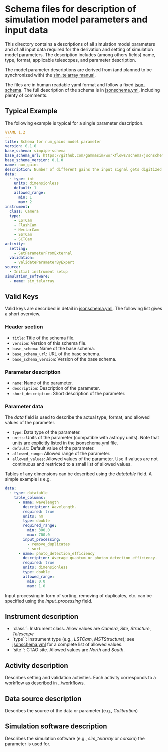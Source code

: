 # Schema files for description of simulation model parameters and input data

This directory contains a descriptions of all simulation model parameters and of all input data required for the derivation and setting of simulation model parameters.
The description includes (among others fields) name, type, format, applicable telescopes, and parameter description.

The model parameter descriptions are derived from (and planned to be synchronized with) the [sim_telarray manual](https://www.mpi-hd.mpg.de/hfm/~bernlohr/sim_telarray/).

The files are in human readable yaml format and follow a fixed [json-schema](https://json-schema.org/).
The full description of the schema is in [jsonschema.yml](./jsonschema.yml), including plenty of comments.

## Typical Example

The following example is typical for a single parameter description.

```yaml
%YAML 1.2
---
title: Schema for num_gains model parameter
version: 0.1.0
base_schema: simpipe-schema
base_schema_url: https://github.com/gammasim/workflows/schema/jsonschema.yml
base_schema_version: 0.1.0
name: num_gains
description: Number of different gains the input signal gets digitized.
data:
  - type: int
    units: dimensionless
    default: 1
    allowed_range:
      min: 1
      max: 2
instrument:
  class: Camera
  type:
    - LSTCam
    - FlashCam
    - NectarCam
    - SSTCam
    - SCTCam
activity:
  setting:
    - SetParameterFromExternal
  validation:
    - ValidateParameterByExpert
source:
  - Initial instrument setup
simulation_software:
  - name: sim_telarray
```

## Valid Keys

Valid keys are described in detail in [jsonschema.yml](./jsonschema.yml). The following list gives a short overview.

### Header section

- `title`: Title of the schema file.
- `version`: Version of this schema file.
- `base_schema`: Name of the base schema.
- `base_schema_url`: URL of the base schema.
- `base_schema_version`: Version of the base schema.

### Parameter description

- `name`: Name of the parameter.
- `description`: Description of the parameter.
- `short_description`: Short description of the parameter.

### Parameter data

The *data* field is used to describe the actual type, format, and allowed values of the parameter.

- `type`: Data type of the parameter.
- `units`: Units of the parameter (compatible with astropy units). Note that units are explicitly listed in the jsonschema.yml file.
- `default`: Default value of the parameter.
- `allowed_range`: Allowed range of the parameter.
- `allowed_values`: Allowed values of the parameter. Use if values are not continuous and restricted to a small list of allowed values.

Tables of any dimensions can be described using the *datatable* field. A simple example is e.g.

```yaml
data:
  - type: datatable
    table_columns:
      - name: wavelength
        description: Wavelength.
        required: true
        units: nm
        type: double
        required_range:
          min: 300.0
          max: 700.0
        input_processing:
          - remove_duplicates
          - sort
      - name: photo_detection_efficiency
        description: Average quantum or photon detection efficiency.
        required: true
        units: dimensionless
        type: double
        allowed_range:
          min: 0.0
          max: 1.0
```

Input processing in form of sorting, removing of duplicates, etc. can be specified using the *input_processing* field.

## Instrument description

- `class``: Instrument class. Allow values are *Camera*, *Site*, *Structure*, *Telescope*
- `type``: Instrument type (e.g., *LSTCam*, *MSTStructure*); see [jsonschema.yml](./jsonschema.yml) for a complete list of allowed values.
- `site``: CTAO site. Allowed values are *North* and *South*.

## Activity description

Describes setting and validation activities. Each activity corresponds to a workflow as described in ../[workflows](../workflows).

## Data source description

Describes the source of the data or parameter (e.g., *Calibration*)

## Simulation software description

Describes the simulation software (e.g., *sim_telarray* or *corsika*) the parameter is used for.
